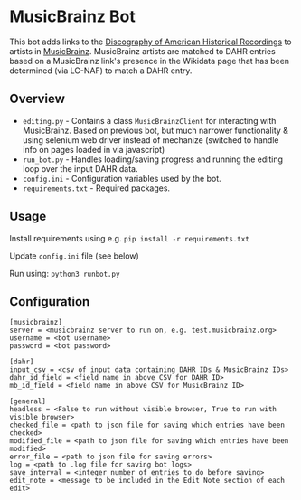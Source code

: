 # MusicBrainz Bot

This bot adds links to the [Discography of American Historical Recordings](https://adp.library.ucsb.edu/) 
to artists in [MusicBrainz](https://musicbrainz.org/). MusicBrainz artists are matched to DAHR entries based on a 
MusicBrainz link's presence in the Wikidata page that has been determined (via LC-NAF) to match a DAHR entry.


## Overview
- `editing.py` - Contains a class `MusicBrainzClient` for interacting with MusicBrainz. Based on previous bot, but much narrower functionality & using selenium web driver instead of mechanize (switched to handle info on pages loaded in via javascript)
- `run_bot.py` - Handles loading/saving progress and running the editing loop over the input DAHR data.
- `config.ini` - Configuration variables used by the bot.
- `requirements.txt` - Required packages.

## Usage
Install requirements using e.g. `pip install -r requirements.txt`

Update `config.ini` file (see below)

Run using: `python3 runbot.py`

## Configuration
```
[musicbrainz]
server = <musicbrainz server to run on, e.g. test.musicbrainz.org>
username = <bot username>
password = <bot password>

[dahr]
input_csv = <csv of input data containing DAHR IDs & MusicBrainz IDs>
dahr_id_field = <field name in above CSV for DAHR ID>
mb_id_field = <field name in above CSV for MusicBrainz ID>

[general]
headless = <False to run without visible browser, True to run with visible browser>
checked_file = <path to json file for saving which entries have been checked>
modified_file = <path to json file for saving which entries have been modified>
error_file = <path to json file for saving errors>
log = <path to .log file for saving bot logs>
save_interval = <integer number of entries to do before saving>
edit_note = <message to be included in the Edit Note section of each edit>
```

